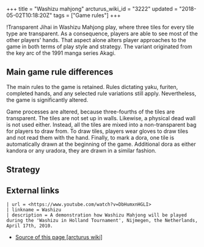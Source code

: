 +++
title = "Washizu mahjong"
arcturus_wiki_id = "3222"
updated = "2018-05-02T10:18:20Z"
tags = ["Game rules"]
+++

!Transparent Jihai in Washizu Mahjong play, where three tiles for every tile type are transparent.
As a consequence, players are able to see most of the other players' hands. That aspect alone alters
player approaches to the game in both terms of play style and strategy. The variant originated from
the key arc of the 1991 manga series Akagi.

## Main game rule differences

The main rules to the game is retained. Rules dictating yaku, furiten, completed hands, and any
selected rule variations still apply. Nevertheless, the game is significantly altered.

Game processes are altered, because three-fourths of the tiles are transparent. The tiles are not
set up in walls. Likewise, a physical dead wall is not used either. Instead, all the tiles are mixed
into a non-transparent bag for players to draw from. To draw tiles, players wear gloves to draw
tiles and not read them with the hand. Finally, to mark a dora, one tile is automatically drawn at
the beginning of the game. Additional dora as either kandora or any uradora, they are drawn in a
similar fashion.

## Strategy

## External links

```Youtube
| url = <https://www.youtube.com/watch?v=DbHumxnHGLI>
| linkname = Washizu
| description = A demonstration how Washizu Mahjong will be played during the 'Washizu in Holland Tournament', Nijmegen, the Netherlands, April 17th, 2010.
```

- [Source of this page [arcturus wiki]](http://arcturus.su/wiki/Washizu_mahjong)

